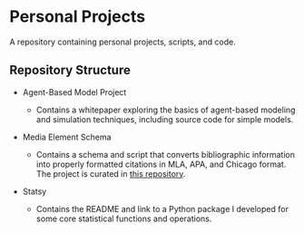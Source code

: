 # Personal Projects
A repository containing personal projects, scripts, and code.

## Repository Structure

- Agent-Based Model Project
  - Contains a whitepaper exploring the basics of agent-based modeling and simulation techniques, including source code for simple models.

- Media Element Schema
  - Contains a schema and script that converts bibliographic information into properly formatted citations in MLA, APA, and Chicago format. The project is curated in [this repository](https://github.com/cameronmore/MediaElementSchema/tree/main).

- Statsy
  - Contains the README and link to a Python package I developed for some core statistical functions and operations.